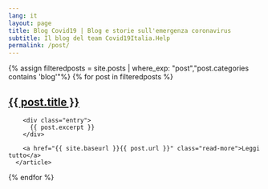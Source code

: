 ```yaml
---
lang: it
layout: page
title: Blog Covid19 | Blog e storie sull'emergenza coronavirus
subtitle: Il blog del team Covid19Italia.Help
permalink: /post/
---
```

<div class="posts">
{% assign filteredposts = site.posts | where_exp: "post","post.categories contains 'blog'"%}
  {% for post in filteredposts %}
      <article class="post">
        <h1><a href="{{ site.baseurl }}{{ post.url }}">{{ post.title }}</a></h1>

        <div class="entry">
          {{ post.excerpt }}
        </div>

        <a href="{{ site.baseurl }}{{ post.url }}" class="read-more">Leggi tutto</a>
      </article>
  {% endfor %}
</div>
